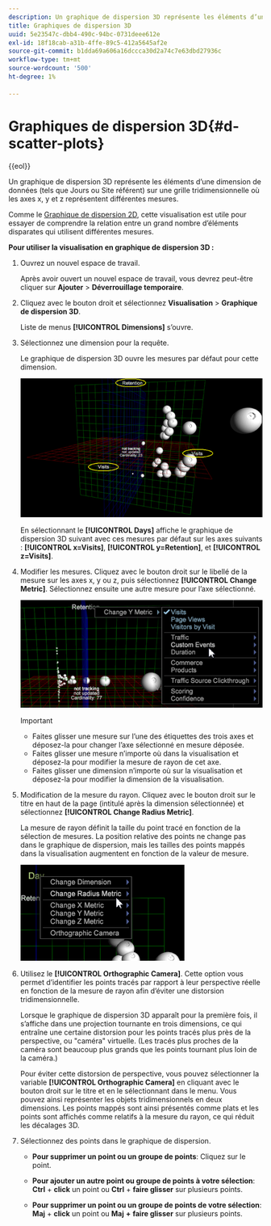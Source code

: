```yaml
---
description: Un graphique de dispersion 3D représente les éléments d’une dimension de données (tels que Jours ou Site référent) sur une grille tridimensionnelle où les axes x, y et z représentent différentes mesures.
title: Graphiques de dispersion 3D
uuid: 5e23547c-dbb4-490c-94bc-0731deee612e
exl-id: 18f18cab-a31b-4ffe-89c5-412a5645af2e
source-git-commit: b1dda69a606a16dccca30d2a74c7e63dbd27936c
workflow-type: tm+mt
source-wordcount: '500'
ht-degree: 1%

---
```


# Graphiques de dispersion 3D{#d-scatter-plots}

{{eol}}

Un graphique de dispersion 3D représente les éléments d’une dimension de données (tels que Jours ou Site référent) sur une grille tridimensionnelle où les axes x, y et z représentent différentes mesures.

Comme le [Graphique de dispersion 2D](https://experienceleague.adobe.com/docs/data-workbench/using/client/t-open-ins.html#Scatter_Plots), cette visualisation est utile pour essayer de comprendre la relation entre un grand nombre d’éléments disparates qui utilisent différentes mesures.

**Pour utiliser la visualisation en graphique de dispersion 3D :**

1. Ouvrez un nouvel espace de travail.

   Après avoir ouvert un nouvel espace de travail, vous devrez peut-être cliquer sur **Ajouter** > **Déverrouillage temporaire**.
1. Cliquez avec le bouton droit et sélectionnez **Visualisation** > **Graphique de dispersion 3D**.

   Liste de menus **[!UICONTROL Dimensions]** s’ouvre.

1. Sélectionnez une dimension pour la requête.

   Le graphique de dispersion 3D ouvre les mesures par défaut pour cette dimension.

   ![](assets/3D_main.png)

   En sélectionnant le **[!UICONTROL Days]** affiche le graphique de dispersion 3D suivant avec ces mesures par défaut sur les axes suivants : **[!UICONTROL x=Visits]**, **[!UICONTROL y=Retention]**, et **[!UICONTROL z=Visits]**.

1. Modifier les mesures. Cliquez avec le bouton droit sur le libellé de la mesure sur les axes x, y ou z, puis sélectionnez **[!UICONTROL Change Metric]**. Sélectionnez ensuite une autre mesure pour l’axe sélectionné.

   ![](assets/3D_change.png)

   >[!IMPORTANT]
   >
   >
   >    
   >    
   >    * Faites glisser une mesure sur l’une des étiquettes des trois axes et déposez-la pour changer l’axe sélectionné en mesure déposée.
   >    * Faites glisser une mesure n’importe où dans la visualisation et déposez-la pour modifier la mesure de rayon de cet axe.
   >    * Faites glisser une dimension n’importe où sur la visualisation et déposez-la pour modifier la dimension de la visualisation.


1. Modification de la mesure du rayon. Cliquez avec le bouton droit sur le titre en haut de la page (intitulé après la dimension sélectionnée) et sélectionnez **[!UICONTROL Change Radius Metric]**.

   La mesure de rayon définit la taille du point tracé en fonction de la sélection de mesures. La position relative des points ne change pas dans le graphique de dispersion, mais les tailles des points mappés dans la visualisation augmentent en fonction de la valeur de mesure.

   ![](assets/3D_change_radius.png)

1. Utilisez le **[!UICONTROL Orthographic Camera]**. Cette option vous permet d’identifier les points tracés par rapport à leur perspective réelle en fonction de la mesure de rayon afin d’éviter une distorsion tridimensionnelle.

   Lorsque le graphique de dispersion 3D apparaît pour la première fois, il s’affiche dans une projection tournante en trois dimensions, ce qui entraîne une certaine distorsion pour les points tracés plus près de la perspective, ou &quot;caméra&quot; virtuelle. (Les tracés plus proches de la caméra sont beaucoup plus grands que les points tournant plus loin de la caméra.)

   Pour éviter cette distorsion de perspective, vous pouvez sélectionner la variable **[!UICONTROL Orthographic Camera]** en cliquant avec le bouton droit sur le titre et en le sélectionnant dans le menu. Vous pouvez ainsi représenter les objets tridimensionnels en deux dimensions. Les points mappés sont ainsi présentés comme plats et les points sont affichés comme relatifs à la mesure du rayon, ce qui réduit les décalages 3D.

1. Sélectionnez des points dans le graphique de dispersion.

   * **Pour supprimer un point ou un groupe de points**: Cliquez sur le point.
   * **Pour ajouter un autre point ou groupe de points à votre sélection**: **Ctrl** + **click** un point ou **Ctrl** + **faire glisser** sur plusieurs points.

   * **Pour supprimer un point ou un groupe de points de votre sélection**: **Maj** + **click** un point ou **Maj** **+** **faire glisser** sur plusieurs points.

<!-- <a id="section_9C30F9799F1440F09278327002E6B47A"></a> -->

